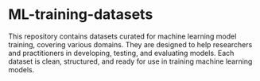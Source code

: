# ML-training-datasets
This repository contains datasets curated for machine learning model training, covering various domains. They are designed to help researchers and practitioners in developing, testing, and evaluating models. Each dataset is clean, structured, and ready for use in training machine learning models.
